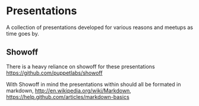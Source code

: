 Presentations
=============

A collection of presentations developed for various reasons and meetups as time goes by.

Showoff
-------
There is a heavy reliance on showoff for these presentations https://github.com/puppetlabs/showoff

With Showoff in mind the presentations within should all be formated in markdown, http://en.wikipedia.org/wiki/Markdown, https://help.github.com/articles/markdown-basics
